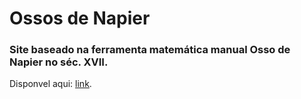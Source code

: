 # Ossos de Napier
### Site baseado na ferramenta matemática manual Osso de Napier no séc. XVII.

Disponvel aqui: [link](https://ossos-de-napier.netlify.app/).
